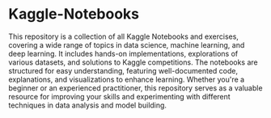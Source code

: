 # Kaggle-Notebooks
This repository is a collection of all Kaggle Notebooks and exercises, covering a wide range of topics in data science, machine learning, and deep learning. It includes hands-on implementations, explorations of various datasets, and solutions to Kaggle competitions. The notebooks are structured for easy understanding, featuring well-documented code, explanations, and visualizations to enhance learning. Whether you're a beginner or an experienced practitioner, this repository serves as a valuable resource for improving your skills and experimenting with different techniques in data analysis and model building.
